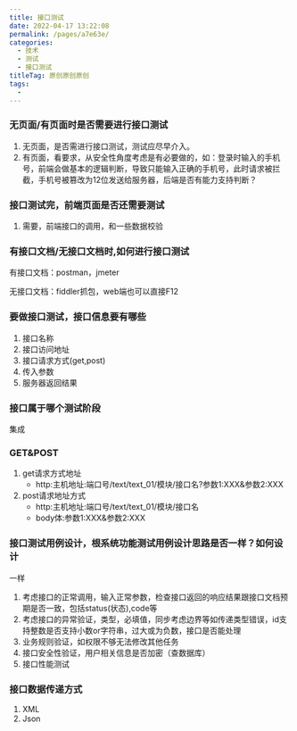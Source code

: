 ```yaml
---
title: 接口测试
date: 2022-04-17 13:22:08
permalink: /pages/a7e63e/
categories: 
  - 技术
  - 测试
  - 接口测试
titleTag: 原创原创原创
tags: 
  - 
---
```

### **无页面/有页面时是否需要进行接口测试**
1. 无页面，是否需进行接口测试，测试应尽早介入。
2. 有页面，看要求，从安全性角度考虑是有必要做的，如：登录时输入的手机号，前端会做基本的逻辑判断，导致只能输入正确的手机号，此时请求被拦截，手机号被篡改为12位发送给服务器，后端是否有能力支持判断？


### 接口测试完，前端页面是否还需要测试
1. 需要，前端接口的调用，和一些数据校验

### 有接口文档/无接口文档时,如何进行接口测试
有接口文档：postman，jmeter

无接口文档：fiddler抓包，web端也可以直接F12

### 要做接口测试，接口信息要有哪些
1. 接口名称
2. 接口访问地址
3. 接口请求方式(get,post)
4. 传入参数
5. 服务器返回结果

### 接口属于哪个测试阶段
集成

### GET&POST
1. get请求方式地址
    - http:主机地址:端口号/text/text_01/模块/接口名?参数1:XXX&参数2:XXX
2. post请求地址方式
    - http:主机地址:端口号/text/text_01/模块/接口名
    - body体:参数1:XXX&参数2:XXX

### 接口测试用例设计，根系统功能测试用例设计思路是否一样？如何设计
一样

1. 考虑接口的正常调用，输入正常参数，检查接口返回的响应结果跟接口文档预期是否一致，包括status(状态),code等
2. 考虑接口的异常验证，类型，必填值，同步考虑边界等如传递类型错误，id支持整数是否支持小数or字符串，过大或为负数，接口是否能处理
3. 业务规则验证，如权限不够无法修改其他任务
4. 接口安全性验证，用户相关信息是否加密（查数据库）
5. 接口性能测试

### 接口数据传递方式

1. XML
2. Json
